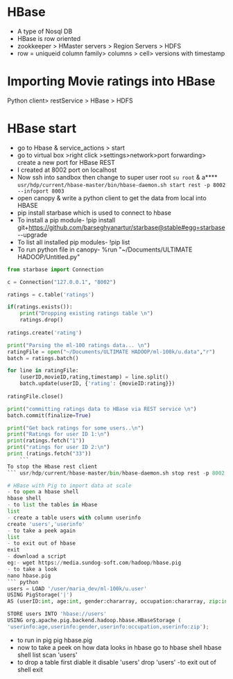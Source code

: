 # HBase
- A type of Nosql DB
- HBase is row oriented
- zookkeeper > HMaster servers > Region Servers > HDFS
- row = uniqueid  column family> columns > cell> versions with timestamp

# Importing Movie ratings into HBase
Python client> restService > HBase > HDFS

# HBase start
- go to Hbase & service_actions > start
- go to virtual box >right click >settings>network>port forwarding> create a new port for HBase REST 
- I created at 8002 port on localhost
- Now ssh into sandbox then change to super user root
``` su root ``` & a****
```usr/hdp/current/hbase-master/bin/hbase-daemon.sh start rest -p 8002 --infoport 8003```
- open canopy & write a python client to get the data from local into HBASE
- pip install starbase which is used to connect to hbase
- To install a pip module- !pip install git+https://github.com/barseghyanartur/starbase@stable#egg=starbase --upgrade
- To list all installed pip modules- !pip list
- To run python file in canopy- %run "~/Documents/ULTIMATE HADOOP/Untitled.py"

``` python
from starbase import Connection

c = Connection("127.0.0.1", "8002")

ratings = c.table('ratings')

if(ratings.exists()):
    print("Dropping existing ratings table \n")
    ratings.drop()
    
ratings.create('rating')

print("Parsing the ml-100 ratings data... \n")
ratingFile = open("~/Documents/ULTIMATE HADOOP/ml-100k/u.data","r")
batch = ratings.batch()

for line in ratingFile:
    (userID,movieID,rating,timestamp) = line.split()
    batch.update(userID, {'rating': {movieID:rating}})
    
ratingFile.close()

print("committing ratings data to HBase via REST service \n")
batch.commit(finalize=True)

print("Get back ratings for some users..\n")
print("Ratings for user ID 1:\n")
print(ratings.fetch("1"))
print("ratings for user ID 2:\n")
print (ratings.fetch("33")) 
    ```
To stop the Hbase rest client
``` usr/hdp/current/hbase-master/bin/hbase-daemon.sh stop rest -p 8002 --infoport 8003 ```

# HBase with Pig to import data at scale
- to open a hbase shell
hbase shell
- to list the tables in Hbase
list
- create a table users with column userinfo
create 'users','userinfo'
- to take a peek again
list
- to exit out of hbase
exit
- download a script 
eg:- wget https://media.sundog-soft.com/hadoop/hbase.pig
- to take a look
nano hbase.pig 
``` python
users = LOAD '/user/maria_dev/ml-100k/u.user'
USING PigStorage('|')
AS (userID:int, age:int, gender:chararray, occupation:chararray, zip:int);

STORE users INTO 'hbase://users'
USING org.apache.pig.backend.hadoop.hbase.HBaseStorage (
'userinfo:age,userinfo:gender,userinfo:occupation,userinfo:zip');
```
- to run in pig
pig hbase.pig
- now to take a peek on how data looks in hbase go to hbase shell
hbase shell
list 
scan 'users'
- to drop a table first diable it
disable 'users'
drop 'users'
-to exit out of shell
exit
